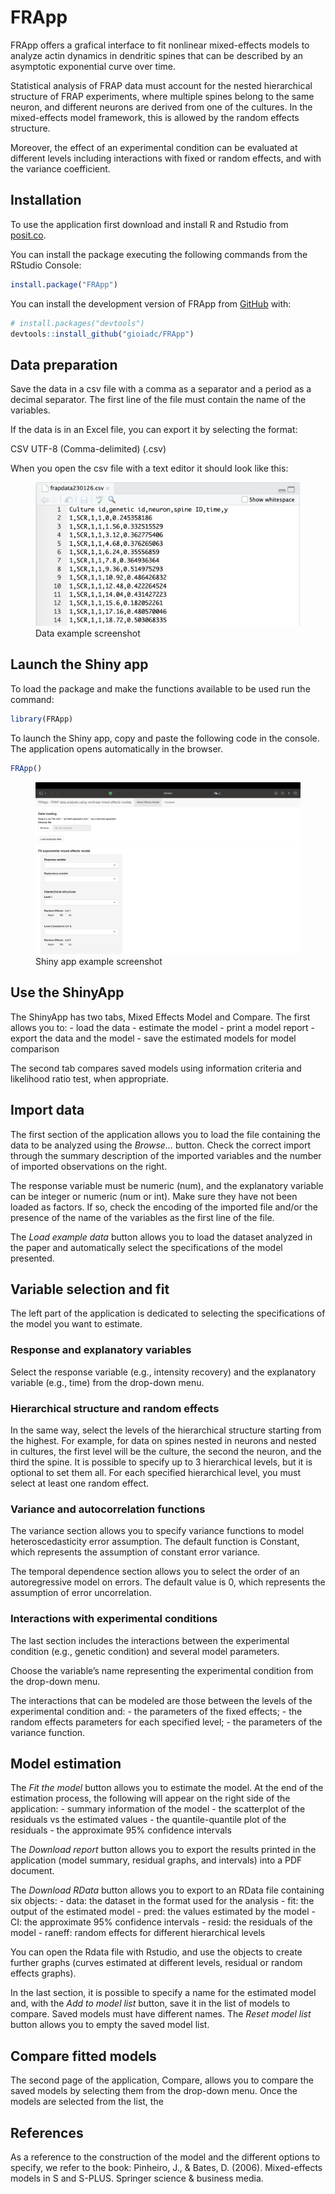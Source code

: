 
# FRApp

<!-- badges: start -->
<!-- badges: end -->

FRApp offers a grafical interface to fit nonlinear mixed-effects models
to analyze actin dynamics in dendritic spines that can be described by
an asymptotic exponential curve over time.

Statistical analysis of FRAP data must account for the nested
hierarchical structure of FRAP experiments, where multiple spines belong
to the same neuron, and different neurons are derived from one of the
cultures. In the mixed-effects model framework, this is allowed by the
random effects structure.

Moreover, the effect of an experimental condition can be evaluated at
different levels including interactions with fixed or random effects,
and with the variance coefficient.

## Installation

To use the application first download and install R and Rstudio from
[posit.co](https://posit.co/download/rstudio-desktop/).

You can install the package executing the following commands from the
RStudio Console:

``` r
install.package("FRApp")
```

You can install the development version of FRApp from
[GitHub](https://github.com/) with:

``` r
# install.packages("devtools")
devtools::install_github("gioiadc/FRApp")
```

## Data preparation

Save the data in a csv file with a comma as a separator and a period as
a decimal separator. The first line of the file must contain the name of
the variables.

If the data is in an Excel file, you can export it by selecting the
format:

CSV UTF-8 (Comma-delimited) (.csv)

When you open the csv file with a text editor it should look like this:

<figure>
<img src="man/figures/README-1FRApp.png"
alt="Data example screenshot" />
<figcaption aria-hidden="true">Data example screenshot</figcaption>
</figure>

## Launch the Shiny app

To load the package and make the functions available to be used run the
command:

``` r
library(FRApp)
```

To launch the Shiny app, copy and paste the following code in the
console. The application opens automatically in the browser.

``` r
FRApp()
```

<figure>
<img src="man/figures/README-2FRApp.png"
alt="Shiny app example screenshot" />
<figcaption aria-hidden="true">Shiny app example screenshot</figcaption>
</figure>

## Use the ShinyApp

The ShinyApp has two tabs, Mixed Effects Model and Compare. The first
allows you to: - load the data - estimate the model - print a model
report - export the data and the model - save the estimated models for
model comparison

The second tab compares saved models using information criteria and
likelihood ratio test, when appropriate.

## Import data

The first section of the application allows you to load the file
containing the data to be analyzed using the *Browse…* button. Check the
correct import through the summary description of the imported variables
and the number of imported observations on the right.

The response variable must be numeric (num), and the explanatory
variable can be integer or numeric (num or int). Make sure they have not
been loaded as factors. If so, check the encoding of the imported file
and/or the presence of the name of the variables as the first line of
the file.

The *Load example data* button allows you to load the dataset analyzed
in the paper and automatically select the specifications of the model
presented.

## Variable selection and fit

The left part of the application is dedicated to selecting the
specifications of the model you want to estimate.

### Response and explanatory variables

Select the response variable (e.g., intensity recovery) and the
explanatory variable (e.g., time) from the drop-down menu.

### Hierarchical structure and random effects

In the same way, select the levels of the hierarchical structure
starting from the highest. For example, for data on spines nested in
neurons and nested in cultures, the first level will be the culture, the
second the neuron, and the third the spine. It is possible to specify up
to 3 hierarchical levels, but it is optional to set them all. For each
specified hierarchical level, you must select at least one random
effect.

### Variance and autocorrelation functions

The variance section allows you to specify variance functions to model
heteroscedasticity error assumption. The default function is Constant,
which represents the assumption of constant error variance.

The temporal dependence section allows you to select the order of an
autoregressive model on errors. The default value is 0, which represents
the assumption of error uncorrelation.

### Interactions with experimental conditions

The last section includes the interactions between the experimental
condition (e.g., genetic condition) and several model parameters.

Choose the variable’s name representing the experimental condition from
the drop-down menu.

The interactions that can be modeled are those between the levels of the
experimental condition and: - the parameters of the fixed effects; - the
random effects parameters for each specified level; - the parameters of
the variance function.

## Model estimation

The *Fit the model* button allows you to estimate the model. At the end
of the estimation process, the following will appear on the right side
of the application: - summary information of the model - the scatterplot
of the residuals vs the estimated values - the quantile-quantile plot of
the residuals - the approximate 95% confidence intervals

The *Download report* button allows you to export the results printed in
the application (model summary, residual graphs, and intervals) into a
PDF document.

The *Download RData* button allows you to export to an RData file
containing six objects: - data: the dataset in the format used for the
analysis - fit: the output of the estimated model - pred: the values
estimated by the model - CI: the approximate 95% confidence intervals -
resid: the residuals of the model - raneff: random effects for different
hierarchical levels

You can open the Rdata file with Rstudio, and use the objects to create
further graphs (curves estimated at different levels, residual or random
effects graphs).

In the last section, it is possible to specify a name for the estimated
model and, with the *Add to model list* button, save it in the list of
models to compare. Saved models must have different names. The *Reset
model list* button allows you to empty the saved model list.

## Compare fitted models

The second page of the application, Compare, allows you to compare the
saved models by selecting them from the drop-down menu. Once the models
are selected from the list, the

## References

As a reference to the construction of the model and the different
options to specify, we refer to the book: Pinheiro, J., & Bates, D.
(2006). Mixed-effects models in S and S-PLUS. Springer science &
business media.
